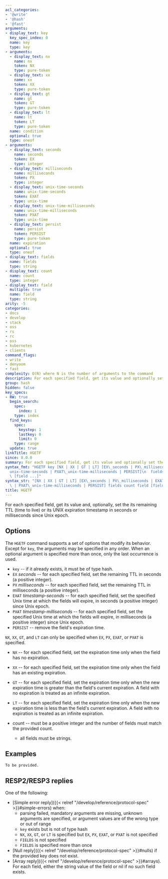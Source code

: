 ```yaml
---
acl_categories:
- '@write'
- '@hash'
- '@fast'
arguments:
- display_text: key
  key_spec_index: 0
  name: key
  type: key
- arguments:
  - display_text: nx
    name: nx
    token: NX
    type: pure-token
  - display_text: xx
    name: xx
    token: XX
    type: pure-token
  - display_text: gt
    name: gt
    token: GT
    type: pure-token
  - display_text: lt
    name: lt
    token: LT
    type: pure-token
  name: condition
  optional: true
  type: oneof
- arguments:
  - display_text: seconds
    name: seconds
    token: EX
    type: integer
  - display_text: milliseconds
    name: milliseconds
    token: PX
    type: integer
  - display_text: unix-time-seconds
    name: unix-time-seconds
    token: EXAT
    type: unix-time
  - display_text: unix-time-milliseconds
    name: unix-time-milliseconds
    token: PXAT
    type: unix-time
  - display_text: persist
    name: persist
    token: PERSIST
    type: pure-token
  name: expiration
  optional: true
  type: oneof
- display_text: fields
  name: fields
  type: string
- display_text: count
  name: count
  type: integer
- display_text: field
  multiple: true
  name: field
  type: string
arity: -5
categories:
- docs
- develop
- stack
- oss
- rs
- rc
- oss
- kubernetes
- clients
command_flags:
- write
- denyoom
- fast
complexity: O(N) where N is the number of arguments to the command
description: For each specified field, get its value and optionally set the field's remaining time to live or UNIX expiration timestamp in seconds or milliseconds
group: hash
hidden: false
key_specs:
- RW: true
  begin_search:
    spec:
      index: 1
    type: index
  find_keys:
    spec:
      keystep: 1
      lastkey: 0
      limit: 0
    type: range
  update: true
linkTitle: HGETF
since: 8.0.0
summary: For each specified field, get its value and optionally set the field's remaining time to live or UNIX expiration timestamp in seconds or milliseconds
syntax_fmt: "HGETF key [NX | XX | GT | LT] [EX\_seconds | PX\_milliseconds |\n  EXAT\_\
  unix-time-seconds | PXAT\_unix-time-milliseconds | PERSIST]\n  fields count field\
  \ [field ...]"
syntax_str: "[NX | XX | GT | LT] [EX\_seconds | PX\_milliseconds | EXAT\_unix-time-seconds\
  \ | PXAT\_unix-time-milliseconds | PERSIST] fields count field [field ...]"
title: HGETF
---
```

For each specified field, get its value and, optionally, set the its remaining TTL (time to live) or its UNIX expiration timestamp in seconds or milliseconds since Unix epoch.

## Options

The `HGETF` command supports a set of options that modify its behavior. Except for `key`, the arguments may be specified in any order. When an optional argument is specified more than once, only the last occurrence is used.

* `key` -- if it already exists, it must be of type hash.
* `EX` *seconds* -- for each specified field, set the remaining TTL in seconds (a positive integer).
* `PX` *milliseconds* -- for each specified field, set the remaining TTL in milliseconds (a positive integer).
* `EXAT` *timestamp-seconds* -- for each specified field, set the specified Unix time at which the fields will expire, in seconds (a positive integer) since Unix epoch.
* `PXAT` *timestamp-milliseconds* -- for each specified field, set the specified Unix time at which the fields will expire, in milliseconds (a positive integer) since Unix epoch.
* `PERSIST` -- remove the field's expiration time.

`NX`, `XX`, `GT`, and `LT` can only be specified when `EX`, `PX`, `EXAT`, or `PXAT` is specified.

* `NX` -- for each specified field, set the expiration time only when the field has no expiration.
* `XX` -- for each specified field, set the expiration time only when the field has an existing expiration.
* `GT` -- for each specified field, set the expiration time only when the new expiration time is greater than the field's current expiration. A field with no expiration is treated as an infinite expiration. 
* `LT` -- for each specified field, set the expiration time only when the new expiration time is less than the field's current expiration. A field with no expiration is treated as an infinite expiration.

* count -- must be a positive integer and the number of fields must match the provided count.
    - all fields must be strings.

## Examples

```
To be provided.
```

## RESP2/RESP3 replies

One of the following:
* [Simple error reply]({{< relref "/develop/reference/protocol-spec" >}}#simple-errors) when:
    - parsing failed, mandatory arguments are missing, unknown arguments are specified, or argument values are of the wrong type or out of range
    - `key` exists but is not of type hash
    - `NX`, `XX`, `GT`, or `LT` is specified but `EX`, `PX`, `EXAT`, or `PXAT` is not specified
    - `FIELDS` is not specified
    - `FIELDS` is specified more than once
* [Null reply]({{< relref "/develop/reference/protocol-spec" >}}#nulls) if the provided key does not exist.
* [Array reply]({{< relref "/develop/reference/protocol-spec" >}}#arrays). For each field, either the string value of the field or nil if no such field exists.

